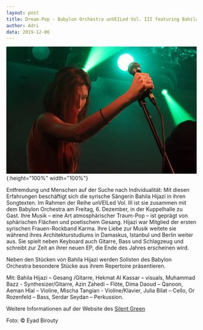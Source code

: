 ```yaml
---
layout: post
title: Dream-Pop - Babylon Orchestra unVEILed Vol. III featuring Bahila Hijazi am 6. Dezember 2019 um 20 Uhr im Silent Green
author: Adri
data: 2019-12-06
---
```

![](/styles/pictures/news/hijazi_silent_green.jpg){:height="100%" width="100%"}

Entfremdung und Menschen auf der Suche nach Individualität: Mit diesen Erfahrungen beschäftigt sich die syrische Sängerin Bahila Hijazi in ihren Songtexten. Im Rahmen der Reihe unVEILed Vol. III ist sie zusammen mit dem Babylon Orchestra am Freitag, 6. Dezember, in der Kuppelhalle zu Gast. Ihre Musik – eine Art atmosphärischer Traum-Pop – ist geprägt von sphärischen Flächen und poetischem Gesang. Hijazi war Mitglied der ersten syrischen Frauen-Rockband Karma. Ihre Liebe zur Musik weitete sie während ihres Architekturstudiums in Damaskus, Istanbul und Berlin weiter aus. Sie spielt neben Keyboard auch Gitarre, Bass und Schlagzeug und schreibt zur Zeit an ihrer neuen EP, die Ende des Jahres erscheinen wird.

Neben den Stücken von Bahila Hijazi werden Solisten des Babylon Orchestra besondere Stücke aus ihrem Repertoire präsentieren.

Mit: Bahila Hijazi – Gesang /Gitarre, Hekmat Al Kassar – visuals, Muhammad Bazz - Synthesizer/Gitarre, Azin  Zahedi – Flöte, Dima Daoud – Qanoon, Aeman Hlal – Violine, Mischa Tangian - Violine/Klavier, Julia Bilat – Cello, Or Rozenfeld – Bass, Serdar Seydan – Perkussion.

Weitere Informationen auf der Website des [Silent Green](https://www.silent-green.net)

Foto: © Eyad Birouty
